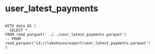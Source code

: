 # user_latest_payments

```user_latest_payments_via_local

WITH data AS (
  SELECT *
FROM read_parquet('../../user_latest_payments.parquet')
-- FROM read_parquet('s3://lakehouse/export/user_latest_payments.parquet')
)